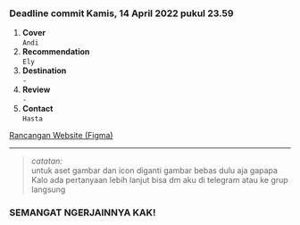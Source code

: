 ### Deadline commit Kamis, 14 April 2022 pukul 23.59

1. **Cover** <br> `Andi`
3. **Recommendation** <br> `Ely`
4. **Destination** <br> `-`
5. **Review** <br> `-`
6. **Contact** <br> `Hasta`

[Rancangan Website (Figma)](https://www.figma.com/file/cHUnj38U06MTtbcPhZkbLl/Touria?node-id=0%3A1)
___

> *catatan:* <br>
untuk aset gambar dan icon diganti gambar bebas dulu aja gapapa <br>
Kalo ada pertanyaan lebih lanjut bisa dm aku di telegram atau ke grup langsung

### SEMANGAT NGERJAINNYA KAK!
